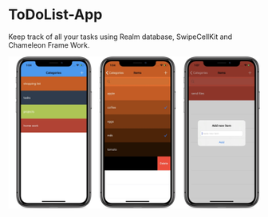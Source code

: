 # ToDoList-App
Keep track of all your tasks using Realm database, SwipeCellKit and Chameleon Frame Work.

![](New%20Project.jpg)
